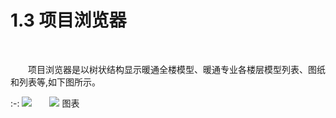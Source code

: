 # 1.3 项目浏览器
<br/>

&emsp;&emsp;项目浏览器是以树状结构显示暖通全楼模型、暖通专业各楼层模型列表、图纸和列表等,如下图所示。
<br/>

:-: ![](images/5.png)&emsp;&emsp;![](images/6.png)
图表
<br/>